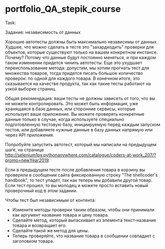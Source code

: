 # portfolio_QA_stepik_course

Task:


Задание: независимость от данных

Хорошие автотесты должны быть максимально независимы от данных. Худшее, что можно сделать 
в тесте это "захардкодить" проверки для объектов, которые существуют только на вашем конкретном инстансе. 
Почему? Потому что данные будут постоянно меняться, и при каждом таком изменении придется чинить автотесты. 
Еще это ухудшает переиспользование метода: допустим, мы хотим прогнать тест для множества товаров, 
тогда придется писать большое количество проверок: по одной для каждого товара. В конечном итоге, 
это сказывается на качестве продукта, так как такие тесты работают на узкой выборке страниц.

Общая рекомендация: ваши тесты не должны зависеть от того, что вы не можете контролировать. 
Это может быть информация, уже хранящаяся в базе данных, или сторонние сервисы, которые использует 
ваше приложение. Вы можете проверять конкретные данные только в случае, когда используете специально 
подготовленную тестовую базу, инициируемую перед каждым запуском тестов, или добавляете нужные данные 
в базу данных напрямую или через API приложения. 

Попробуйте запустить автотест, который мы написали на предыдущем шаге, на странице 
http://selenium1py.pythonanywhere.com/catalogue/coders-at-work_207/?promo=newYear2019.

Если в предыдущем тесте после добавления товара в корзину вы проверяли в сообщении сайта фиксированную 
строку "The shellcoder's handbook", то тест упадет, так как теперь мы добавили другой товар. Если тест 
прошел, то вы молодец и можете просто вставить новый проверочный код в этом задании. 

Чтобы тест был независимым от контента: 

   - Измените методы проверки таким образом, чтобы они принимали как аргумент название товара и цену товара.
   - Сделайте метод, который вытаскивает из элемента текст-название товара и возвращает его.
   - Сделайте такой же метод для цены.
   - Теперь проверяйте, что название товара в сообщении совпадает с заголовком товара.
